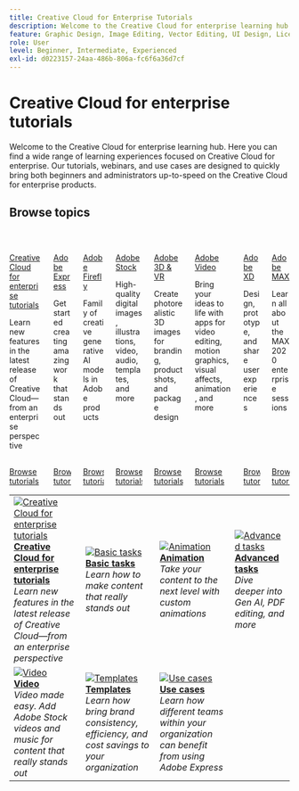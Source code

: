 ```yaml
---
title: Creative Cloud for Enterprise Tutorials
description: Welcome to the Creative Cloud for enterprise learning hub
feature: Graphic Design, Image Editing, Vector Editing, UI Design, Licensable Assets, Gen AI, Video Editing, 3D
role: User
level: Beginner, Intermediate, Experienced
exl-id: d0223157-24aa-486b-806a-fc6f6a36d7cf
---
```

# Creative Cloud for enterprise tutorials

Welcome to the Creative Cloud for enterprise learning hub. Here you can find a wide range of learning experiences focused on Creative Cloud for enterprise. Our tutorials, webinars, and use cases are designed to quickly bring both beginners and administrators up-to-speed on the Creative Cloud for enterprise products.

## Browse topics

<!-- COMMENT -->
<!-- CARDS

* https://experienceleague.adobe.com/en/docs/creative-cloud-enterprise-learn/cce-learning-hub/cceoverview/overview-cce
  {target = _self}
  {title = Creative Cloud for enterprise tutorials}
  {description = Learn new features in the latest release of Creative Cloud—from an enterprise perspective}
  {image = https://experienceleague.adobe.com/en/docs/creative-cloud-enterprise-learn/cce-learning-hub/media_16d0b4bc8d977366abc857846ccb13e98d0dbdcba.png?width=400&format=webply&optimize=medium}
  {cta = Browse tutorials}
* https://experienceleague.adobe.com/en/docs/creative-cloud-enterprise-learn/cce-learning-hub/expressoverview/expresshowto/overview-express-how-to
  {target = _self}
  {title = Adobe Express}
  {description = Get started creating amazing work that stands out}
  {image = https://experienceleague.adobe.com/en/docs/creative-cloud-enterprise-learn/cce-learning-hub/media_147ff2adb3b6666e184b73e7d7a2f3ba7870e2e2d.png?width=400&format=webply&optimize=medium}
  {cta = Browse tutorials}
* https://experienceleague.adobe.com/en/docs/creative-cloud-enterprise-learn/cce-learning-hub/fireflyoverview/overview-firefly
  {target = _self}
  {title = Adobe Firefly}
  {description = Family of creative generative AI models in Adobe products}
  {image = https://experienceleague.adobe.com/en/docs/creative-cloud-enterprise-learn/cce-learning-hub/media_1ef57758ab48c616d77f2a64a42dd64d7089aade5.png?width=400&format=webply&optimize=medium}
  {cta = Browse tutorials}
* https://experienceleague.adobe.com/en/docs/creative-cloud-enterprise-learn/cce-learning-hub/stockoverview/overview-stock
  {target = _self}
  {title = Adobe Stock}
  {description = High-quality digital images, illustrations, video, audio, templates, and more}
  {image = https://experienceleague.adobe.com/en/docs/creative-cloud-enterprise-learn/cce-learning-hub/media_1269d469351bf3a67311794f9b3dce2e0b342429e.png?width=400&format=webply&optimize=medium}
  {cta = Browse tutorials}
* https://experienceleague.adobe.com/en/docs/creative-cloud-enterprise-learn/cce-learning-hub/3doverview/overview-3di
  {target = _self}
  {title = Adobe 3D & VR}
  {description = Create photorealistic 3D images for branding, product shots, and package design}
  {image = https://experienceleague.adobe.com/en/docs/creative-cloud-enterprise-learn/cce-learning-hub/media_18e961b58ea0fc7210e7aed113da2b2f69a23d0d4.png?width=400&format=webply&optimize=medium}
  {cta = Browse tutorials}
* https://experienceleague.adobe.com/en/docs/creative-cloud-enterprise-learn/cce-learning-hub/videooverview/overview-dva
  {target = _self}
  {title = Adobe Video}
  {description = Bring your ideas to life with apps for video editing, motion graphics, visual affects, animation, and more}
  {https://experienceleague.adobe.com/en/docs/creative-cloud-enterprise-learn/cce-learning-hub/media_1b94f0eb740d3be825f3f8db916c0703c432d9ed5.png?width=400&format=webply&optimize=medium}
  {cta = Browse tutorials}
* https://experienceleague.adobe.com/en/docs/creative-cloud-enterprise-learn/cce-learning-hub/xdoverview/overview-xd
  {target = _self}
  {title = Adobe XD}
  {description = Design, prototype, and share user experiences}
  {https://experienceleague.adobe.com/en/docs/creative-cloud-enterprise-learn/cce-learning-hub/media_1022a51440d87ff4ad9ffe56d79d0aa6f0b8dee2d.png?width=400&format=webply&optimize=medium}
  {cta = Browse tutorials}
* https://experienceleague.adobe.com/en/docs/creative-cloud-enterprise-learn/cce-learning-hub/max/overview-max
  {target = _self}
  {title = Adobe MAX}
  {description = Learn all about the MAX 2020 enterprise sessions}
  {https://experienceleague.adobe.com/en/docs/creative-cloud-enterprise-learn/cce-learning-hub/media_123d1f364e7b955b6abb56e8708e22f080254474d.png?width=400&format=webply&optimize=medium}
  {cta = Browse tutorials}
  
-->
<!-- END CARDS -->
<!-- END COMMENT -->

<!-- START CARDS HTML - DO NOT MODIFY BY HAND -->
<div class="columns">
    <div class="column is-half-tablet is-half-desktop is-one-third-widescreen" aria-label="Creative Cloud for enterprise tutorials">
        <div class="card" style="height: 100%; display: flex; flex-direction: column; height: 100%;">
            <div class="card-image">
                <figure class="image x-is-16by9">
                    <a href="https://experienceleague.adobe.com/en/docs/creative-cloud-enterprise-learn/cce-learning-hub/cceoverview/overview-cce" title="Creative Cloud for enterprise tutorials" target="_self" rel="referrer">
                        <img class="is-bordered-r-small" src="https://experienceleague.adobe.com/en/docs/creative-cloud-enterprise-learn/cce-learning-hub/media_16d0b4bc8d977366abc857846ccb13e98d0dbdcba.png?width=400&format=webply&optimize=medium" alt="Creative Cloud for enterprise tutorials"
                             style="width: 100%; aspect-ratio: 16 / 9; object-fit: cover; overflow: hidden; display: block; margin: auto;">
                    </a>
                </figure>
            </div>
            <div class="card-content is-padded-small" style="display: flex; flex-direction: column; flex-grow: 1; justify-content: space-between;">
                <div class="top-card-content">
                    <p class="headline is-size-6 has-text-weight-bold">
                        <a href="https://experienceleague.adobe.com/en/docs/creative-cloud-enterprise-learn/cce-learning-hub/cceoverview/overview-cce" target="_self" rel="referrer" title="Creative Cloud for enterprise tutorials">Creative Cloud for enterprise tutorials</a>
                    </p>
                    <p class="is-size-6">Learn new features in the latest release of Creative Cloud—from an enterprise perspective</p>
                </div>
                <a href="https://experienceleague.adobe.com/en/docs/creative-cloud-enterprise-learn/cce-learning-hub/cceoverview/overview-cce" target="_self" rel="referrer" class="spectrum-Button spectrum-Button--outline spectrum-Button--primary spectrum-Button--sizeM" style="align-self: flex-start; margin-top: 1rem;">
                    <span class="spectrum-Button-label has-no-wrap has-text-weight-bold">Browse tutorials</span>
                </a>
            </div>
        </div>
    </div>
    <div class="column is-half-tablet is-half-desktop is-one-third-widescreen" aria-label="Adobe Express">
        <div class="card" style="height: 100%; display: flex; flex-direction: column; height: 100%;">
            <div class="card-image">
                <figure class="image x-is-16by9">
                    <a href="https://experienceleague.adobe.com/en/docs/creative-cloud-enterprise-learn/cce-learning-hub/expressoverview/expresshowto/overview-express-how-to" title="Adobe Express" target="_self" rel="referrer">
                        <img class="is-bordered-r-small" src="https://experienceleague.adobe.com/en/docs/creative-cloud-enterprise-learn/cce-learning-hub/media_147ff2adb3b6666e184b73e7d7a2f3ba7870e2e2d.png?width=400&format=webply&optimize=medium" alt="Adobe Express"
                             style="width: 100%; aspect-ratio: 16 / 9; object-fit: cover; overflow: hidden; display: block; margin: auto;">
                    </a>
                </figure>
            </div>
            <div class="card-content is-padded-small" style="display: flex; flex-direction: column; flex-grow: 1; justify-content: space-between;">
                <div class="top-card-content">
                    <p class="headline is-size-6 has-text-weight-bold">
                        <a href="https://experienceleague.adobe.com/en/docs/creative-cloud-enterprise-learn/cce-learning-hub/expressoverview/expresshowto/overview-express-how-to" target="_self" rel="referrer" title="Adobe Express">Adobe Express</a>
                    </p>
                    <p class="is-size-6">Get started creating amazing work that stands out</p>
                </div>
                <a href="https://experienceleague.adobe.com/en/docs/creative-cloud-enterprise-learn/cce-learning-hub/expressoverview/expresshowto/overview-express-how-to" target="_self" rel="referrer" class="spectrum-Button spectrum-Button--outline spectrum-Button--primary spectrum-Button--sizeM" style="align-self: flex-start; margin-top: 1rem;">
                    <span class="spectrum-Button-label has-no-wrap has-text-weight-bold">Browse tutorials</span>
                </a>
            </div>
        </div>
    </div>
    <div class="column is-half-tablet is-half-desktop is-one-third-widescreen" aria-label="Adobe Firefly">
        <div class="card" style="height: 100%; display: flex; flex-direction: column; height: 100%;">
            <div class="card-image">
                <figure class="image x-is-16by9">
                    <a href="https://experienceleague.adobe.com/en/docs/creative-cloud-enterprise-learn/cce-learning-hub/fireflyoverview/overview-firefly" title="Adobe Firefly" target="_self" rel="referrer">
                        <img class="is-bordered-r-small" src="https://experienceleague.adobe.com/en/docs/creative-cloud-enterprise-learn/cce-learning-hub/media_1ef57758ab48c616d77f2a64a42dd64d7089aade5.png?width=400&format=webply&optimize=medium" alt="Adobe Firefly"
                             style="width: 100%; aspect-ratio: 16 / 9; object-fit: cover; overflow: hidden; display: block; margin: auto;">
                    </a>
                </figure>
            </div>
            <div class="card-content is-padded-small" style="display: flex; flex-direction: column; flex-grow: 1; justify-content: space-between;">
                <div class="top-card-content">
                    <p class="headline is-size-6 has-text-weight-bold">
                        <a href="https://experienceleague.adobe.com/en/docs/creative-cloud-enterprise-learn/cce-learning-hub/fireflyoverview/overview-firefly" target="_self" rel="referrer" title="Adobe Firefly">Adobe Firefly</a>
                    </p>
                    <p class="is-size-6">Family of creative generative AI models in Adobe products</p>
                </div>
                <a href="https://experienceleague.adobe.com/en/docs/creative-cloud-enterprise-learn/cce-learning-hub/fireflyoverview/overview-firefly" target="_self" rel="referrer" class="spectrum-Button spectrum-Button--outline spectrum-Button--primary spectrum-Button--sizeM" style="align-self: flex-start; margin-top: 1rem;">
                    <span class="spectrum-Button-label has-no-wrap has-text-weight-bold">Browse tutorials</span>
                </a>
            </div>
        </div>
    </div>
    <div class="column is-half-tablet is-half-desktop is-one-third-widescreen" aria-label="Adobe Stock">
        <div class="card" style="height: 100%; display: flex; flex-direction: column; height: 100%;">
            <div class="card-image">
                <figure class="image x-is-16by9">
                    <a href="https://experienceleague.adobe.com/en/docs/creative-cloud-enterprise-learn/cce-learning-hub/stockoverview/overview-stock" title="Adobe Stock" target="_self" rel="referrer">
                        <img class="is-bordered-r-small" src="https://experienceleague.adobe.com/en/docs/creative-cloud-enterprise-learn/cce-learning-hub/media_1269d469351bf3a67311794f9b3dce2e0b342429e.png?width=400&format=webply&optimize=medium" alt="Adobe Stock"
                             style="width: 100%; aspect-ratio: 16 / 9; object-fit: cover; overflow: hidden; display: block; margin: auto;">
                    </a>
                </figure>
            </div>
            <div class="card-content is-padded-small" style="display: flex; flex-direction: column; flex-grow: 1; justify-content: space-between;">
                <div class="top-card-content">
                    <p class="headline is-size-6 has-text-weight-bold">
                        <a href="https://experienceleague.adobe.com/en/docs/creative-cloud-enterprise-learn/cce-learning-hub/stockoverview/overview-stock" target="_self" rel="referrer" title="Adobe Stock">Adobe Stock</a>
                    </p>
                    <p class="is-size-6">High-quality digital images, illustrations, video, audio, templates, and more</p>
                </div>
                <a href="https://experienceleague.adobe.com/en/docs/creative-cloud-enterprise-learn/cce-learning-hub/stockoverview/overview-stock" target="_self" rel="referrer" class="spectrum-Button spectrum-Button--outline spectrum-Button--primary spectrum-Button--sizeM" style="align-self: flex-start; margin-top: 1rem;">
                    <span class="spectrum-Button-label has-no-wrap has-text-weight-bold">Browse tutorials</span>
                </a>
            </div>
        </div>
    </div>
    <div class="column is-half-tablet is-half-desktop is-one-third-widescreen" aria-label="Adobe 3D & VR">
        <div class="card" style="height: 100%; display: flex; flex-direction: column; height: 100%;">
            <div class="card-image">
                <figure class="image x-is-16by9">
                    <a href="https://experienceleague.adobe.com/en/docs/creative-cloud-enterprise-learn/cce-learning-hub/3doverview/overview-3di" title="Adobe 3D & VR" target="_self" rel="referrer">
                        <img class="is-bordered-r-small" src="https://experienceleague.adobe.com/en/docs/creative-cloud-enterprise-learn/cce-learning-hub/media_18e961b58ea0fc7210e7aed113da2b2f69a23d0d4.png?width=400&format=webply&optimize=medium" alt="Adobe 3D & VR"
                             style="width: 100%; aspect-ratio: 16 / 9; object-fit: cover; overflow: hidden; display: block; margin: auto;">
                    </a>
                </figure>
            </div>
            <div class="card-content is-padded-small" style="display: flex; flex-direction: column; flex-grow: 1; justify-content: space-between;">
                <div class="top-card-content">
                    <p class="headline is-size-6 has-text-weight-bold">
                        <a href="https://experienceleague.adobe.com/en/docs/creative-cloud-enterprise-learn/cce-learning-hub/3doverview/overview-3di" target="_self" rel="referrer" title="Adobe 3D & VR">Adobe 3D & VR</a>
                    </p>
                    <p class="is-size-6">Create photorealistic 3D images for branding, product shots, and package design</p>
                </div>
                <a href="https://experienceleague.adobe.com/en/docs/creative-cloud-enterprise-learn/cce-learning-hub/3doverview/overview-3di" target="_self" rel="referrer" class="spectrum-Button spectrum-Button--outline spectrum-Button--primary spectrum-Button--sizeM" style="align-self: flex-start; margin-top: 1rem;">
                    <span class="spectrum-Button-label has-no-wrap has-text-weight-bold">Browse tutorials</span>
                </a>
            </div>
        </div>
    </div>
    <div class="column is-half-tablet is-half-desktop is-one-third-widescreen" aria-label="Adobe Video">
        <div class="card" style="height: 100%; display: flex; flex-direction: column; height: 100%;">
            <div class="card-image">
                <figure class="image x-is-16by9">
                    <a href="https://experienceleague.adobe.com/en/docs/creative-cloud-enterprise-learn/cce-learning-hub/videooverview/overview-dva" title="Adobe Video" target="_self" rel="referrer">
                        <img class="is-bordered-r-small" src="https://experienceleague.adobe.com/en/docs/creative-cloud-enterprise-learn/cce-learning-hub/videooverview/overview-dva./media_17ac9ae3e09a9aec8f018e66210682331cffa52ca.png?width=400&format=png&optimize=medium" alt="Adobe Video"
                             style="width: 100%; aspect-ratio: 16 / 9; object-fit: cover; overflow: hidden; display: block; margin: auto;">
                    </a>
                </figure>
            </div>
            <div class="card-content is-padded-small" style="display: flex; flex-direction: column; flex-grow: 1; justify-content: space-between;">
                <div class="top-card-content">
                    <p class="headline is-size-6 has-text-weight-bold">
                        <a href="https://experienceleague.adobe.com/en/docs/creative-cloud-enterprise-learn/cce-learning-hub/videooverview/overview-dva" target="_self" rel="referrer" title="Adobe Video">Adobe Video</a>
                    </p>
                    <p class="is-size-6">Bring your ideas to life with apps for video editing, motion graphics, visual affects, animation, and more</p>
                </div>
                <a href="https://experienceleague.adobe.com/en/docs/creative-cloud-enterprise-learn/cce-learning-hub/videooverview/overview-dva" target="_self" rel="referrer" class="spectrum-Button spectrum-Button--outline spectrum-Button--primary spectrum-Button--sizeM" style="align-self: flex-start; margin-top: 1rem;">
                    <span class="spectrum-Button-label has-no-wrap has-text-weight-bold">Browse tutorials</span>
                </a>
            </div>
        </div>
    </div>
    <div class="column is-half-tablet is-half-desktop is-one-third-widescreen" aria-label="Adobe XD">
        <div class="card" style="height: 100%; display: flex; flex-direction: column; height: 100%;">
            <div class="card-image">
                <figure class="image x-is-16by9">
                    <a href="https://experienceleague.adobe.com/en/docs/creative-cloud-enterprise-learn/cce-learning-hub/xdoverview/overview-xd" title="Adobe XD" target="_self" rel="referrer">
                        <img class="is-bordered-r-small" src="https://experienceleague.adobe.com/en/docs/creative-cloud-enterprise-learn/cce-learning-hub/xdoverview/overview-xd./media_1ac5324195b1d8df51c40fbf0258d50e993eeb9ca.jpeg?width=400&format=jpeg&optimize=medium" alt="Adobe XD"
                             style="width: 100%; aspect-ratio: 16 / 9; object-fit: cover; overflow: hidden; display: block; margin: auto;">
                    </a>
                </figure>
            </div>
            <div class="card-content is-padded-small" style="display: flex; flex-direction: column; flex-grow: 1; justify-content: space-between;">
                <div class="top-card-content">
                    <p class="headline is-size-6 has-text-weight-bold">
                        <a href="https://experienceleague.adobe.com/en/docs/creative-cloud-enterprise-learn/cce-learning-hub/xdoverview/overview-xd" target="_self" rel="referrer" title="Adobe XD">Adobe XD</a>
                    </p>
                    <p class="is-size-6">Design, prototype, and share user experiences</p>
                </div>
                <a href="https://experienceleague.adobe.com/en/docs/creative-cloud-enterprise-learn/cce-learning-hub/xdoverview/overview-xd" target="_self" rel="referrer" class="spectrum-Button spectrum-Button--outline spectrum-Button--primary spectrum-Button--sizeM" style="align-self: flex-start; margin-top: 1rem;">
                    <span class="spectrum-Button-label has-no-wrap has-text-weight-bold">Browse tutorials</span>
                </a>
            </div>
        </div>
    </div>
    <div class="column is-half-tablet is-half-desktop is-one-third-widescreen" aria-label="Adobe MAX">
        <div class="card" style="height: 100%; display: flex; flex-direction: column; height: 100%;">
            <div class="card-image">
                <figure class="image x-is-16by9">
                    <a href="https://experienceleague.adobe.com/en/docs/creative-cloud-enterprise-learn/cce-learning-hub/max/overview-max" title="Adobe MAX" target="_self" rel="referrer">
                        <img class="is-bordered-r-small" src="https://video.tv.adobe.com/v/327112?hidetitle=true&format=jpeg&nocache=1738346230770" alt="Adobe MAX"
                             style="width: 100%; aspect-ratio: 16 / 9; object-fit: cover; overflow: hidden; display: block; margin: auto;">
                    </a>
                </figure>
            </div>
            <div class="card-content is-padded-small" style="display: flex; flex-direction: column; flex-grow: 1; justify-content: space-between;">
                <div class="top-card-content">
                    <p class="headline is-size-6 has-text-weight-bold">
                        <a href="https://experienceleague.adobe.com/en/docs/creative-cloud-enterprise-learn/cce-learning-hub/max/overview-max" target="_self" rel="referrer" title="Adobe MAX">Adobe MAX</a>
                    </p>
                    <p class="is-size-6">Learn all about the MAX 2020 enterprise sessions</p>
                </div>
                <a href="https://experienceleague.adobe.com/en/docs/creative-cloud-enterprise-learn/cce-learning-hub/max/overview-max" target="_self" rel="referrer" class="spectrum-Button spectrum-Button--outline spectrum-Button--primary spectrum-Button--sizeM" style="align-self: flex-start; margin-top: 1rem;">
                    <span class="spectrum-Button-label has-no-wrap has-text-weight-bold">Browse tutorials</span>
                </a>
            </div>
        </div>
    </div>
</div>
<!-- END CARDS HTML - DO NOT MODIFY BY HAND -->

<!-- COMMENT -->
<table style="table-layout:fixed">
<tr>
   <td>
      <a href="cce/overview-cce.md.md">
         <img alt="Creative Cloud for enterprise tutorials" src="assets/get-started.png" />
      </a>
      <div>
          <a href="get-started.md"><strong>Creative Cloud for enterprise tutorials</strong></a>
          </div>
          <em>Learn new features in the latest release of Creative Cloud—from an enterprise perspective</em>
          <br>
   </td>
   <td>
      <a href="https://experienceleague.adobe.com/en/docs/creative-cloud-enterprise-learn/cce-learning-hub/expressoverview/expresshowto/overview-express-how-to#basic-tasks">
         <img alt="Basic tasks" src="assets/basic-tasks.png" />
      </a>
      <div>
          <a href="https://experienceleague.adobe.com/en/docs/creative-cloud-enterprise-learn/cce-learning-hub/expressoverview/expresshowto/overview-express-how-to#basic-tasks"><strong>Basic tasks</strong></a>
          </div>
          <em>Learn how to make content that really stands out</em>
        <br>
   </td>
   <td>
      <a href="https://experienceleague.adobe.com/en/docs/creative-cloud-enterprise-learn/cce-learning-hub/expressoverview/expresshowto/overview-express-how-to?#animation">
         <img alt="Animation" src="assets/animation.png" />
      </a>
      <div>
          <a href="https://experienceleague.adobe.com/en/docs/creative-cloud-enterprise-learn/cce-learning-hub/expressoverview/expresshowto/overview-express-how-to?#animation"><strong>Animation</strong></a>
          </div>
          <em>Take your content to the next level with custom animations</em>
        <br>
   </td>
   <td>
      <a href="https://experienceleague.adobe.com/en/docs/creative-cloud-enterprise-learn/cce-learning-hub/expressoverview/expresshowto/overview-express-how-to#advanced-tasks">
         <img alt="Advanced tasks" src="assets/advanced-tasks.png" />
      </a>
      <div>
          <a href="https://experienceleague.adobe.com/en/docs/creative-cloud-enterprise-learn/cce-learning-hub/expressoverview/expresshowto/overview-express-how-to#advanced-tasks"><strong>Advanced tasks</strong></a>
          </div>
          <em>Dive deeper into Gen AI, PDF editing, and more</em>
        <br>
   </td>
</tr>
<tr>
  <td>
      <a href="https://experienceleague.adobe.com/en/docs/creative-cloud-enterprise-learn/cce-learning-hub/expressoverview/expresshowto/overview-express-how-to#video">
         <img alt="Video" src="assets/video.png" />
      </a>
      <div>
          <a href="https://experienceleague.adobe.com/en/docs/creative-cloud-enterprise-learn/cce-learning-hub/expressoverview/expresshowto/overview-express-how-to#video"><strong>Video</strong></a>
          </div>
          <em>Video made easy. Add Adobe Stock videos and music for content that really stands out</em>
        <br>
   </td>
   <td>
      <a href="https://experienceleague.adobe.com/en/docs/creative-cloud-enterprise-learn/cce-learning-hub/expressoverview/expresshowto/overview-express-how-to#templates">
         <img alt="Templates" src="assets/templates.png" />
      </a>
      <div>
          <a href="https://experienceleague.adobe.com/en/docs/creative-cloud-enterprise-learn/cce-learning-hub/expressoverview/expresshowto/overview-express-how-to#templates"><strong>Templates</strong></a>
          </div>
          <em>Learn how bring brand consistency, efficiency, and cost savings to your organization</em>
        <br>
   </td>
   <td>
      <a href="overview-express-use-case-tutorials.md">
         <img alt="Use cases" src="assets/use-case-tutorials.png" />
      </a>
      <div>
          <a href="overview-express-use-case-tutorials.md"><strong>Use cases</strong></a>
          </div>
          <em>Learn how different teams within your organization can benefit from using Adobe Express</em>
        <br>
   </td>
</tr>
</table>
<!-- END COMMENT -->